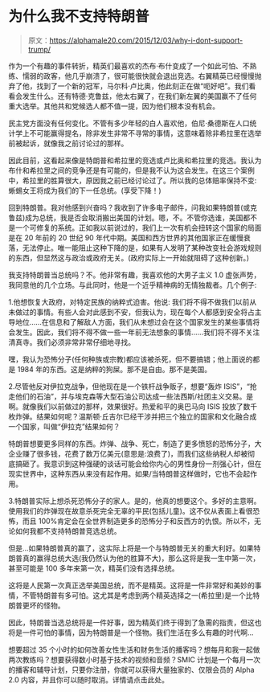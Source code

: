 # 为什么我不支持特朗普

> 原文：<https://alphamale20.com/2015/12/03/why-i-dont-support-trump/>

作为一个有趣的事件转折，精英们最喜欢的杰布·布什变成了一个如此可怕、不熟练、懦弱的政客，他几乎崩溃了，很可能很快就会退出竞选。右翼精英已经慢慢抛弃了他，找到了一个新的冠军，马尔科·卢比奥，他此刻正在做“呃好吧”。我们看看会发生什么。还有特德·克鲁兹，他太右翼了，在我们新左翼的美国赢不了任何重大选举。其他共和党候选人都不值一提，因为他们根本没有机会。

民主党方面没有任何变化。不管有多少年轻的白人喜欢他，伯尼·桑德斯在人口统计学上不可能赢得提名，除非发生非常不寻常的事情，这意味着除非希拉里在选举前被起诉，就像我之前讨论过的那样。

因此目前，这看起来像是特朗普和希拉里的竞选或卢比奥和希拉里的竞选。我认为布什和希拉里之间的竞争还是有可能的，但是我不认为这会发生。在这三个案例中，希拉里的胜算很大，原因我之前已经讨论过了。所以我的总体赔率保持不变:蜥蜴女王将成为我们的下一任总统。(享受下降！)

回到特朗普。我对他感到兴奋吗？我收到了许多电子邮件，问我如果特朗普(或克鲁兹)成为总统，我是否会取消搬出美国的计划。嗯，不。不管你选谁，美国都不是一个可修复的系统。正如我以前说过的，我们上一次有机会扭转这个国家的局面是在 20 年前的 20 世纪 90 年代中期。美国和西方世界的其他国家正在缓慢衰落，无法停止。唯一能阻止这种下降的是，如果有人发明了某种改变社会游戏规则的东西，但显然这与政治或政府无关。(政府实际上一开始就阻碍了这种创新。)

我支持特朗普当总统吗？不。他非常有趣，我喜欢他的大男子主义 1.0 虚张声势，我同意他的几个立场。与此同时，他是一个近乎精神病的无情独裁者。几个例子:

1.他想恢复大政府，对特定民族的纳粹式迫害。他说:
我们将不得不做我们以前从未做过的事情。有些人会对此感到不安，但我认为，现在每个人都感到安全将占主导地位……在信息和了解敌人方面，我们从未想过会在这个国家发生的某些事情将会发生。因此，我们将不得不做一些一年前无法想象的事情……我们将不得不关注清真寺。我们必须非常非常仔细地寻找。

嘿，我认为恐怖分子(任何种族或宗教)都应该被杀死，但不要搞错；他上面说的都是 1984 年的东西。这是纳粹的狗屎。那不是自由。那不是美国。

2.尽管他反对伊拉克战争，但他现在是一个铁杆战争贩子，想要“轰炸 ISIS”，“抢走他们的石油”，并与埃克森等大型石油公司达成一些法西斯/社团主义交易。是啊。就像我们以前做过的那样，效果很好。热爱和平的奥巴马向 ISIS 投放了数千枚炸弹。结果如何呢？温斯顿·丘吉尔已经干涉并把三个独立的国家和文化融合成一个国家，叫做“伊拉克”结果如何？

特朗普想要更多同样的东西。炸弹、战争、死亡，制造了更多愤怒的恐怖分子，大企业赚了很多钱，花费了数万亿美元(意思是:浪费了)，而我们这些纳税人却被彻底搞砸了。我意识到这种强硬的谈话可能会给你内心的男性身份一剂强心针，但在现实世界中，这种东西从来没有起作用。如果/当特朗普这样做时，它也不会起作用。

3.特朗普实际上想杀死恐怖分子的家人。是的，他真的想要这个。多好的主意啊。使用我们的炸弹现在故意杀死完全无辜的平民(包括儿童)。这不仅从表面上看很恐怖，而且 100%肯定会在全世界制造更多的恐怖分子和反西方的仇恨。所以不，无论如何我都不支持特朗普竞选总统。

但是...如果特朗普真的赢了，这实际上将是一个与特朗普无关的重大利好。如果特朗普真的赢得总统大选(我仍然认为他的胜算不大)，那么这将是我一生中第一次，甚至可能是 100 多年来第一次，精英们没有选择总统。

这将是人民第一次真正选举美国总统，而不是精英。这将是一件非常好和美妙的事情，不管特朗普有多可怕。这尤其是考虑到两个精英选择之一(希拉里)是一个比特朗普更坏的怪物。

因此，特朗普当选总统将是一件好事，因为精英们终于得到了急需的指责，但这也将是一件可怕的事情，因为特朗普是一个怪物。我们生活在多么有趣的时代啊...

想要超过 35 个小时的如何改善女性生活和财务生活的播客吗？想每月和我一起做两次教练吗？想要获得数小时基于技术的视频和音频？SMIC 计划是一个每月一次的播客和辅导计划，只要你注册，你就可以获得大量独家的、仅限会员的 Alpha 2.0 内容，并且你可以随时取消。详情请点击此处。